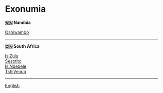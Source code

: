 # Exonumia

**🇳🇦 Namibia**

[Oshiwambo](/ng/)

---

**🇿🇦 South Africa**

[IsiZulu](/zu/)  
[Sesotho](/st/)  
[IsiNdebele](/nr/)  
[TshiVenda](/ve/)  

---

[English](/en/)